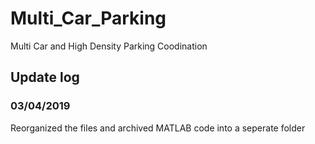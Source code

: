 # Multi_Car_Parking
Multi Car and High Density Parking Coodination
## Update log
### 03/04/2019
Reorganized the files and archived MATLAB code into a seperate folder
